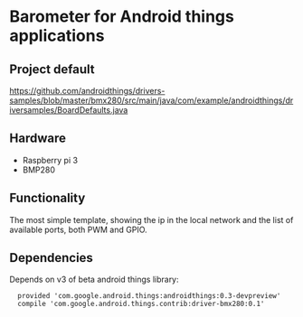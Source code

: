 # Barometer for Android things applications

## Project default
https://github.com/androidthings/drivers-samples/blob/master/bmx280/src/main/java/com/example/androidthings/driversamples/BoardDefaults.java

## Hardware
 - Raspberry pi 3
 - BMP280
## Functionality
 
The most simple template, showing the ip in the local network and the list of available ports, both PWM and GPIO.


## Dependencies

Depends on v3 of beta android things library:

```
  provided 'com.google.android.things:androidthings:0.3-devpreview'
  compile 'com.google.android.things.contrib:driver-bmx280:0.1'
```